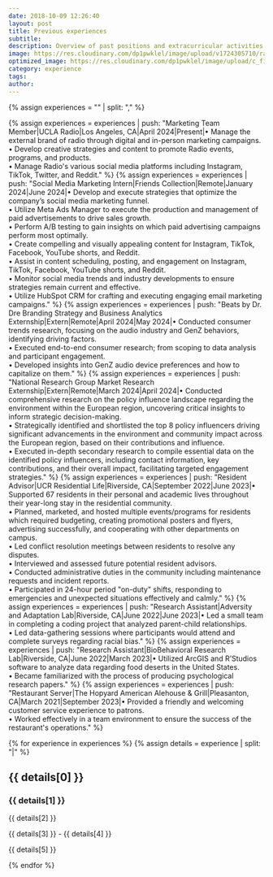 ```yaml
---
date: 2018-10-09 12:26:40
layout: post
title: Previous experiences
subtitle: 
description: Overview of past positions and extracurricular activities.
image: https://res.cloudinary.com/dp1pwklel/image/upload/v1724305710/radio_msluhq.png
optimized_image: https://res.cloudinary.com/dp1pwklel/image/upload/c_fill,w_380,h_200/v1724305710/radio_msluhq.png
category: experience
tags:
author: 
---
```


<section class="experience-timeline">
  {% assign experiences = "" | split: "," %}

  {% assign experiences = experiences | push: "Marketing Team Member|UCLA Radio|Los Angeles, CA|April 2024|Present|• Manage the external brand of radio through digital and in-person marketing campaigns.<br>• Develop creative strategies and content to promote Radio events, programs, and products.<br>• Manage Radio's various social media platforms including Instagram, TikTok, Twitter, and Reddit." %}
  {% assign experiences = experiences | push: "Social Media Marketing Intern|Friends Collection|Remote|January 2024|June 2024|• Develop and execute strategies that optimize the company’s social media marketing funnel.<br>• Utilize Meta Ads Manager to execute the production and management of paid advertisements to drive sales growth.<br>• Perform A/B testing to gain insights on which paid advertising campaigns perform most optimally.<br>• Create compelling and visually appealing content for Instagram, TikTok, Facebook, YouTube shorts, and Reddit.<br>• Assist in content scheduling, posting, and engagement on Instagram, TikTok, Facebook, YouTube shorts, and Reddit.<br>• Monitor social media trends and industry developments to ensure strategies remain current and effective.<br>• Utilize HubSpot CRM for crafting and executing engaging email marketing campaigns." %}
  {% assign experiences = experiences | push: "Beats by Dr. Dre Branding Strategy and Business Analytics Externship|Extern|Remote|April 2024|May 2024|• Conducted consumer trends research, focusing on the audio industry and GenZ behaviors, identifying driving factors.<br>• Executed end-to-end consumer research; from scoping to data analysis and participant engagement.<br>• Developed insights into GenZ audio device preferences and how to capitalize on them." %}
  {% assign experiences = experiences | push: "National Research Group Market Research Externship|Extern|Remote|March 2024|April 2024|• Conducted comprehensive research on the policy influence landscape regarding the environment within the European region, uncovering critical insights to inform strategic decision-making.<br>• Strategically identified and shortlisted the top 8 policy influencers driving significant advancements in the environment and community impact across the European region, based on their contributions and influence.<br>• Executed in-depth secondary research to compile essential data on the identified policy influencers, including contact information, key contributions, and their overall impact, facilitating targeted engagement strategies." %}
  {% assign experiences = experiences | push: "Resident Advisor|UCR Residential Life|Riverside, CA|September 2022|June 2023|• Supported 67 residents in their personal and academic lives throughout their year-long stay in the residential community.<br>• Planned, marketed, and hosted multiple events/programs for residents which required budgeting, creating promotional posters and flyers, advertising successfully, and cooperating with other departments on campus.<br>• Led conflict resolution meetings between residents to resolve any disputes.<br>• Interviewed and assessed future potential resident advisors.<br>• Conducted administrative duties in the community including maintenance requests and incident reports.<br>• Participated in 24-hour period &quot;on-duty&quot; shifts, responding to emergencies and unexpected situations effectively and calmly." %}
  {% assign experiences = experiences | push: "Research Assistant|Adversity and Adaptation Lab|Riverside, CA|June 2022|June 2023|• Led a small team in completing a coding project that analyzed parent-child relationships.<br>• Led data-gathering sessions where participants would attend and complete surveys regarding racial bias." %}
  {% assign experiences = experiences | push: "Research Assistant|BioBehavioral Research Lab|Riverside, CA|June 2022|March 2023|• Utilized ArcGIS and R’Studios software to analyze data regarding food deserts in the United States.<br>• Became familiarized with the process of producing psychological research papers." %}
  {% assign experiences = experiences | push: "Restaurant Server|The Hopyard American Alehouse & Grill|Pleasanton, CA|March 2021|September 2023|• Provided a friendly and welcoming customer service experience to patrons.<br>• Worked effectively in a team environment to ensure the success of the restaurant's operations." %}

  {% for experience in experiences %}
    {% assign details = experience | split: "|" %}
    <div class="experience-card {% cycle 'left', 'right' %}">
      <div class="card-content">
        <h2>{{ details[0] }}</h2>
        <h3>{{ details[1] }}</h3>
        <p class="location">{{ details[2] }}</p>
        <p class="date">{{ details[3] }} - {{ details[4] }}</p>
        <p>{{ details[5] }}</p>
      </div>
    </div>
  {% endfor %}
</section>
